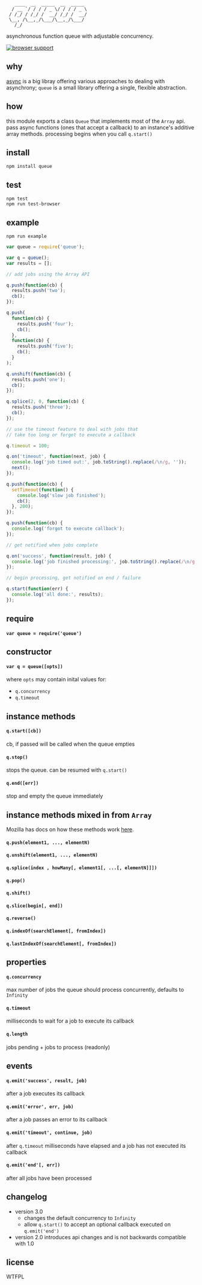 ```
   ____  __  _____  __  _____ 
  / __ `/ / / / _ \/ / / / _ \
 / /_/ / /_/ /  __/ /_/ /  __/
 \__, /\__,_/\___/\__,_/\___/ 
   /_/                        
```
asynchronous function queue with adjustable concurrency.

[![browser support](http://ci.testling.com/jessetane/queue.png)](http://ci.testling.com/jessetane/queue)

## why
[async](https://github.com/caolan/async) is a big libray offering various approaches to dealing with asynchrony; `queue` is a small library offering a single, flexible abstraction.

## how
this module exports a class `Queue` that implements most of the `Array` api. pass async functions (ones that accept a callback) to an instance's additive array methods. processing begins when you call `q.start()`

## install
`npm install queue`  

## test
`npm test`  
`npm run test-browser`

## example
`npm run example`
``` javascript
var queue = require('queue');

var q = queue();
var results = [];

// add jobs using the Array API

q.push(function(cb) {
  results.push('two');
  cb();
});

q.push(
  function(cb) {
    results.push('four');
    cb();
  },
  function(cb) {
    results.push('five');
    cb();
  }
);

q.unshift(function(cb) {
  results.push('one');
  cb();
});

q.splice(2, 0, function(cb) {
  results.push('three');
  cb();
});

// use the timeout feature to deal with jobs that 
// take too long or forget to execute a callback

q.timeout = 100;

q.on('timeout', function(next, job) {
  console.log('job timed out:', job.toString().replace(/\n/g, ''));
  next();
});

q.push(function(cb) {
  setTimeout(function() {
    console.log('slow job finished');
    cb();
  }, 200);
});

q.push(function(cb) {
  console.log('forgot to execute callback');
});

// get notified when jobs complete

q.on('success', function(result, job) {
  console.log('job finished processing:', job.toString().replace(/\n/g, ''));
});

// begin processing, get notified on end / failure

q.start(function(err) {
  console.log('all done:', results);
});
```

## require
#### `var queue = require('queue')`

## constructor
#### `var q = queue([opts])`
where `opts` may contain inital values for:
* `q.concurrency`
* `q.timeout`

## instance methods
#### `q.start([cb])`
cb, if passed will be called when the queue empties

#### `q.stop()`
stops the queue. can be resumed with `q.start()`

#### `q.end([err])`
stop and empty the queue immediately

## instance methods mixed in from `Array`
Mozilla has docs on how these methods work [here](https://developer.mozilla.org/en-US/docs/Web/JavaScript/Reference/Global_Objects/Array).
#### `q.push(element1, ..., elementN)`  
#### `q.unshift(element1, ..., elementN)`  
#### `q.splice(index , howMany[, element1[, ...[, elementN]]])`  
#### `q.pop()`  
#### `q.shift()`  
#### `q.slice(begin[, end])`  
#### `q.reverse()`  
#### `q.indexOf(searchElement[, fromIndex])`  
#### `q.lastIndexOf(searchElement[, fromIndex])`  

## properties
#### `q.concurrency`
max number of jobs the queue should process concurrently, defaults to `Infinity`

#### `q.timeout`
milliseconds to wait for a job to execute its callback

#### `q.length`
jobs pending + jobs to process (readonly)

## events

#### `q.emit('success', result, job)`
after a job executes its callback

#### `q.emit('error', err, job)`
after a job passes an error to its callback

#### `q.emit('timeout', continue, job)`
after `q.timeout` milliseconds have elapsed and a job has not executed its callback

#### `q.emit('end'[, err])`
after all jobs have been processed

## changelog
* version 3.0 
  * changes the default concurrency to `Infinity`
  * allow `q.start()` to accept an optional callback executed on `q.emit('end')`
* version 2.0 introduces api changes and is not backwards compatible with 1.0

## license
WTFPL
